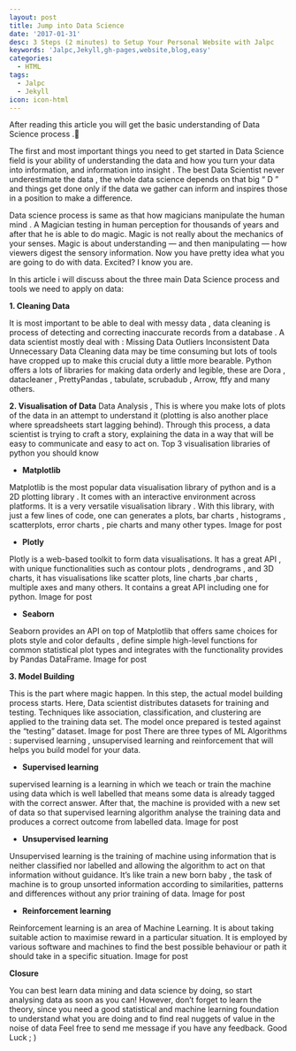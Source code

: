 ```yaml
---
layout: post
title: Jump into Data Science
date: '2017-01-31'
desc: 3 Steps (2 minutes) to Setup Your Personal Website with Jalpc
keywords: 'Jalpc,Jekyll,gh-pages,website,blog,easy'
categories:
  - HTML
tags:
  - Jalpc
  - Jekyll
icon: icon-html
---
```

 After reading this article you will get the basic understanding of Data Science process .🤩
 
The first and most important things you need to get started in Data Science field is your ability of understanding the data and how you turn your data into information, and information into insight . The best Data Scientist never underestimate the data , the whole data science depends on that big “ D ” and things get done only if the data we gather can inform and inspires those in a position to make a difference.

Data science process is same as that how magicians manipulate the human mind . A Magician testing in human perception for thousands of years and after that he is able to do magic. Magic is not really about the mechanics of your senses. Magic is about understanding — and then manipulating — how viewers digest the sensory information. Now you have pretty idea what you are going to do with data. Excited? I know you are.

 In this article i will discuss about the three main Data Science process and tools we need to apply on data:
 
**1. Cleaning Data**

It is most important to be able to deal with messy data , data cleaning is process of detecting and correcting inaccurate records from a database . A data scientist mostly deal with :
Missing Data
Outliers
Inconsistent Data
Unnecessary Data
Cleaning data may be time consuming but lots of tools have cropped up to make this crucial duty a little more bearable. Python offers a lots of libraries for making data orderly and legible, these are Dora , datacleaner , PrettyPandas , tabulate, scrubadub , Arrow, ftfy and many others.

**2. Visualisation of Data**
Data Analysis , This is where you make lots of plots of the data in an attempt to understand it (plotting is also another place where spreadsheets start lagging behind). Through this process, a data scientist is trying to craft a story, explaining the data in a way that will be easy to communicate and easy to act on.
Top 3 visualisation libraries of python you should know

* **Matplotlib**

Matplotlib is the most popular data visualisation library of python and is a 2D plotting library . It comes with an interactive environment across platforms. It is a very versatile visualisation library . With this library, with just a few lines of code, one can generates a plots, bar charts , histograms , scatterplots, error charts , pie charts and many other types.
Image for post

* **Plotly**

Plotly is a web-based toolkit to form data visualisations. It has a great API , with unique functionalities such as contour plots , dendrograms , and 3D charts, it has visualisations like scatter plots, line charts ,bar charts , multiple axes and many others. It contains a great API including one for python.
Image for post

* **Seaborn**

Seaborn provides an API on top of Matplotlib that offers same choices for plots style and color defaults , define simple high-level functions for common statistical plot types and integrates with the functionality provides by Pandas DataFrame.
Image for post

**3. Model Building**

This is the part where magic happen. In this step, the actual model building process starts. Here, Data scientist distributes datasets for training and testing. Techniques like association, classification, and clustering are applied to the training data set. The model once prepared is tested against the “testing” dataset.
Image for post
There are three types of ML Algorithms : supervised learning , unsupervised learning and reinforcement that will helps you build model for your data.

* **Supervised learning**

supervised learning is a learning in which we teach or train the machine using data which is well labelled that means some data is already tagged with the correct answer. After that, the machine is provided with a new set of data so that supervised learning algorithm analyse the training data and produces a correct outcome from labelled data.
Image for post

* **Unsupervised learning**

Unsupervised learning is the training of machine using information that is neither classified nor labelled and allowing the algorithm to act on that information without guidance. It’s like train a new born baby , the task of machine is to group unsorted information according to similarities, patterns and differences without any prior training of data.
Image for post

* **Reinforcement learning**

Reinforcement learning is an area of Machine Learning. It is about taking suitable action to maximise reward in a particular situation. It is employed by various software and machines to find the best possible behaviour or path it should take in a specific situation.
Image for post

**Closure**

You can best learn data mining and data science by doing, so start analysing data as soon as you can! However, don’t forget to learn the theory, since you need a good statistical and machine learning foundation to understand what you are doing and to find real nuggets of value in the noise of data
Feel free to send me message if you have any feedback.
Good Luck ; )

